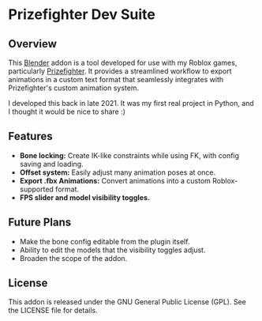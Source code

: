 # Prizefighter Dev Suite

## Overview

This [Blender](https://www.blender.org/) addon is a tool developed for use with my Roblox games, particularly [Prizefighter](https://www.roblox.com/games/4735589050/Prizefighter-Closed-Beta). It provides a streamlined workflow to export animations in a custom text format that seamlessly integrates with Prizefighter's custom animation system.

I developed this back in late 2021. It was my first real project in Python, and I thought it would be nice to share :)

## Features

- **Bone locking:** Create IK-like constraints while using FK, with config saving and loading.
- **Offset system:** Easily adjust many animation poses at once.
- **Export .fbx Animations:** Convert animations into a custom Roblox-supported format.
- **FPS slider and model visibility toggles.**

## Future Plans

- Make the bone config editable from the plugin itself.
- Ability to edit the models that the visibility toggles adjust.
- Broaden the scope of the addon.

## License

This addon is released under the GNU General Public License (GPL). See the LICENSE file for details.
